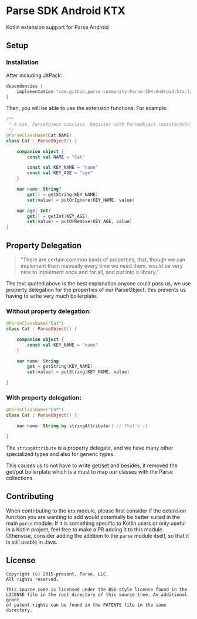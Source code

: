 # Parse SDK Android KTX
Kotlin extension support for Parse Android

## Setup

### Installation
After including JitPack:

```groovy
dependencies {
    implementation "com.github.parse-community.Parse-SDK-Android:ktx:latest.version.here"
}
```
Then, you will be able to use the extension functions. For example:
```kotlin
/**
 * A cat, ParseObject subclass. Register with ParseObject.registerSubclass(Cat::class.java)
 */
@ParseClassName(Cat.NAME)
class Cat : ParseObject() {

    companion object {
        const val NAME = "Cat"

        const val KEY_NAME = "name"
        const val KEY_AGE = "age"
    }

    var name: String?
        get() = getString(KEY_NAME)
        set(value) = putOrIgnore(KEY_NAME, value)

    var age: Int?
        get() = getInt(KEY_AGE)
        set(value) = putOrRemove(KEY_AGE, value)
}

```

## Property Delegation

> "There are certain common kinds of properties, that, though we can implement them manually every time we need them, would be very nice to implement once and for all, and put into a library."

The text quoted above is the best explanation anyone could pass us, we use property delegation for the properties of our ParseObject, this prevents us having to write very much boilerplate.

### Without property delegation:

```kotlin
@ParseClassName("Cat")
class Cat : ParseObject() {

    companion object {
        const val KEY_NAME = "name"
    }

    var name: String
        get = getString(KEY_NAME)
        set(value) = putString(KEY_NAME, value)

}
```

### With property delegation:

```kotlin
@ParseClassName("Cat")
class Cat : ParseObject() {

    var name: String by stringAttribute() // That's it

}
```

The `stringAttribute` is a property delegate, and we have many other specialized types and also for generic types.

This causes us to not have to write get/set and besides, it removed the get/put boilerplate which is a must to map our classes with the Parse collections.

## Contributing
When contributing to the `ktx` module, please first consider if the extension function you are wanting to add would potentially be better suited in the main `parse` module. If it is something specific to Kotlin users or only useful in a Kotlin project, feel free to make a PR adding it to this module. Otherwise, consider adding the addition to the `parse` module itself, so that it is still usable in Java.

## License
    Copyright (c) 2015-present, Parse, LLC.
    All rights reserved.

    This source code is licensed under the BSD-style license found in the
    LICENSE file in the root directory of this source tree. An additional grant
    of patent rights can be found in the PATENTS file in the same directory.
